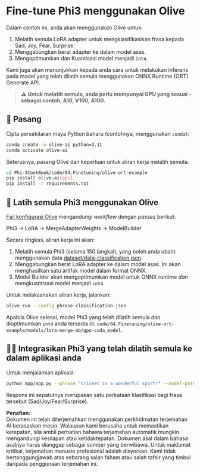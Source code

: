 # Fine-tune Phi3 menggunakan Olive

Dalam contoh ini, anda akan menggunakan Olive untuk:

1. Melatih semula LoRA adapter untuk mengklasifikasikan frasa kepada Sad, Joy, Fear, Surprise.
1. Menggabungkan berat adapter ke dalam model asas.
1. Mengoptimumkan dan Kuantisasi model menjadi `int4`.

Kami juga akan menunjukkan kepada anda cara untuk melakukan inferens pada model yang telah dilatih semula menggunakan ONNX Runtime (ORT) Generate API.

> **⚠️ Untuk melatih semula, anda perlu mempunyai GPU yang sesuai - sebagai contoh, A10, V100, A100.**

## 💾 Pasang

Cipta persekitaran maya Python baharu (contohnya, menggunakan `conda`):

```bash
conda create -n olive-ai python=3.11
conda activate olive-ai
```

Seterusnya, pasang Olive dan keperluan untuk aliran kerja melatih semula:

```bash
cd Phi-3CookBook/code/04.Finetuning/olive-ort-example
pip install olive-ai[gpu]
pip install -r requirements.txt
```

## 🧪 Latih semula Phi3 menggunakan Olive
[Fail konfigurasi Olive](../../../../../code/03.Finetuning/olive-ort-example/phrase-classification.json) mengandungi *workflow* dengan *passes* berikut:

Phi3 -> LoRA -> MergeAdapterWeights -> ModelBuilder

Secara ringkas, aliran kerja ini akan:

1. Melatih semula Phi3 (selama 150 langkah, yang boleh anda ubah) menggunakan data [dataset/data-classification.json](../../../../../code/03.Finetuning/olive-ort-example/dataset/dataset-classification.json).
1. Menggabungkan berat LoRA adapter ke dalam model asas. Ini akan menghasilkan satu artifak model dalam format ONNX.
1. Model Builder akan mengoptimumkan model untuk ONNX runtime *dan* mengkuantisasi model menjadi `int4`.

Untuk melaksanakan aliran kerja, jalankan:

```bash
olive run --config phrase-classification.json
```

Apabila Olive selesai, model Phi3 yang telah dilatih semula dan dioptimumkan `int4` anda tersedia di: `code/04.Finetuning/olive-ort-example/models/lora-merge-mb/gpu-cuda_model`.

## 🧑‍💻 Integrasikan Phi3 yang telah dilatih semula ke dalam aplikasi anda 

Untuk menjalankan aplikasi:

```bash
python app/app.py --phrase "cricket is a wonderful sport!" --model-path models/lora-merge-mb/gpu-cuda_model
```

Respons ini sepatutnya merupakan satu perkataan klasifikasi bagi frasa tersebut (Sad/Joy/Fear/Surprise).

**Penafian**:  
Dokumen ini telah diterjemahkan menggunakan perkhidmatan terjemahan AI berasaskan mesin. Walaupun kami berusaha untuk memastikan ketepatan, sila ambil perhatian bahawa terjemahan automatik mungkin mengandungi kesilapan atau ketidaktepatan. Dokumen asal dalam bahasa asalnya harus dianggap sebagai sumber yang berwibawa. Untuk maklumat kritikal, terjemahan manusia profesional adalah disyorkan. Kami tidak bertanggungjawab atas sebarang salah faham atau salah tafsir yang timbul daripada penggunaan terjemahan ini.